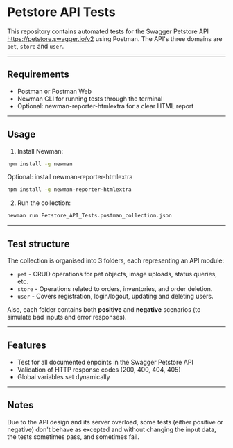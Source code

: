 # Petstore API Tests

This repository contains automated tests for the Swagger Petstore API https://petstore.swagger.io/v2 using Postman. 
The API's three domains are `pet`, `store` and `user`.

---

## Requirements
- Postman or Postman Web
- Newman CLI for running tests through the terminal
- Optional: newman-reporter-htmlextra for a clear HTML report

----

## Usage

1. Install Newman:
```bash
npm install -g newman
```

Optional: install newman-reporter-htmlextra
```bash
npm install -g newman-reporter-htmlextra
```

2. Run the collection:
```bash
newman run Petstore_API_Tests.postman_collection.json
```

----

## Test structure
The collection is organised into 3 folders, each representing an API module:

- `pet` - CRUD operations for pet objects, image uploads, status queries, etc.
- `store` - Operations related to orders, inventories, and order deletion.
- `user` - Covers registration, login/logout, updating and deleting users.

Also, each folder contains both **positive** and **negative** scenarios (to simulate bad inputs and error responses).

----

## Features
- Test for all documented enpoints in the Swagger Petstore API
- Validation of HTTP response codes (200, 400, 404, 405)
- Global variables set dynamically

----

## Notes 
Due to the API design and its server overload, some tests (either positive or negative) don't behave as excepted and without changing the input data, the tests sometimes pass, and sometimes fail.
